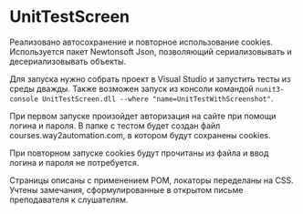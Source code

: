 # UnitTestScreen
Реализовано автосохранение и повторное использование cookies.
Используется пакет Newtonsoft Json, позволяющий сериализовывать и десериализовывать объекты.

Для запуска нужно собрать проект в Visual Studio и запустить тесты из среды дважды.
Также возможен запуск из консоли командой `nunit3-console UnitTestScreen.dll --where "name=UnitTestWithScreenshot"`.

При первом запуске произойдет авторизация на сайте при помощи логина и пароля. В папке с тестом будет создан файл courses.way2automation.com, в котором будут сохранены cookies.

При повторном запуске cookies будут прочитаны из файла и ввод логина и пароля не потребуется.

Страницы описаны с применением POM, локаторы переделаны на CSS.
Учтены замечания, сформулированные в открытом письме преподавателя к слушателям.
